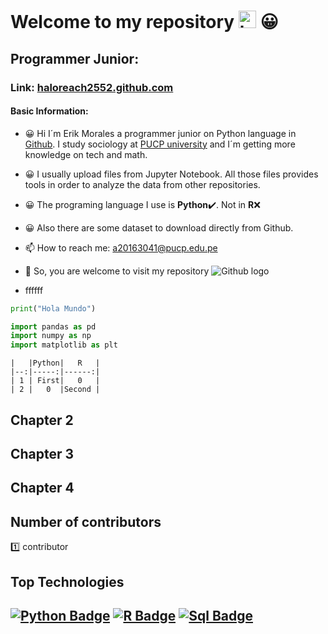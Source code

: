 
# Welcome to my repository <img src="https://user-images.githubusercontent.com/1303154/88677602-1635ba80-d120-11ea-84d8-d263ba5fc3c0.gif" width="28px" alt="hi"> 😀
## Programmer Junior:
### Link: [haloreach2552.github.com](https://haloreach2552.github.io/Data_repository/)
#### Basic Information:
* 😀 Hi I´m Erik Morales a programmer junior on Python language in [Github](https://github.com/). I study sociology at [PUCP university](https://www.pucp.edu.pe/) and I´m getting more knowledge on tech and math.
* 😀 I usually upload files from Jupyter Notebook. All those files provides tools in order to analyze the data from other repositories.
* 😀 The programing language I use is **Python**✔️. Not in **R**❌
* 😀 Also there are some dataset to download directly from Github.
* 📫 How to reach me: a20163041@pucp.edu.pe
* 📌 So, you are welcome to visit my repository 
![Github logo](https://github.githubassets.com/images/modules/logos_page/Octocat.png)

* ffffff

```python
print("Hola Mundo")
```

```python
import pandas as pd
import numpy as np
import matplotlib as plt
```

```
|   |Python|   R   |
|--:|-----:|------:|
| 1 | First|   0   |
| 2 |   0  |Second |
```
## Chapter 2
## Chapter 3
## Chapter 4

## Number of contributors
1️⃣ contributor
## Top Technologies

[![Python Badge](https://img.shields.io/badge/-Python-F0DB4F?style=for-the-badge&labelColor=black&logo=python&logoColor=55ff11)](#) [![R Badge](https://img.shields.io/badge/-R-007acc?style=for-the-badge&labelColor=black&logo=R&logoColor=007acc)](#) [![Sql Badge](https://img.shields.io/badge/-Sql-F633FF?style=for-the-badge&labelColor=black&logo=sql&logoColor=FF3F33)](#)
---
